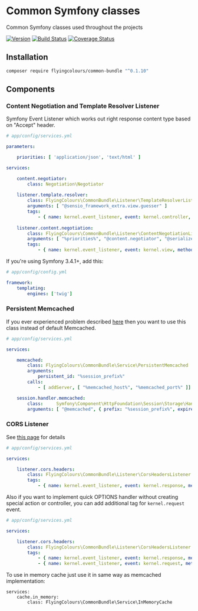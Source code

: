 # Common Symfony classes

Common Symfony classes used throughout the projects

[![Version](https://img.shields.io/packagist/v/FlyingColours/common-bundle.svg?style=flat-square)](https://packagist.org/packages/FlyingColours/common-bundle)
[![Build Status](https://travis-ci.org/FlyingColours/common-bundle.svg?branch=develop)](https://travis-ci.org/FlyingColours/common-bundle)
[![Coverage Status](https://coveralls.io/repos/github/FlyingColours/common-bundle/badge.svg?branch=develop)](https://coveralls.io/github/FlyingColours/common-bundle?branch=develop)

## Installation

```bash
composer require flyingcolours/common-bundle "^0.1.10"
```

## Components

### Content Negotiation and Template Resolver Listener

Symfony Event Listener which works out right response content type based on "Accept" header.

```yml
# app/config/services.yml

parameters:

    priorities: [ 'application/json', 'text/html' ]

services:

    content.negotiator:
        class: Negotiation\Negotiator
        
    listener.template.resolver:
        class: FlyingColours\CommonBundle\Listener\TemplateResolverListener
        arguments: [ "@sensio_framework_extra.view.guesser" ]
        tags:
            - { name: kernel.event_listener, event: kernel.controller, method: onKernelController }
    
    listener.content.negotiation:
        class: FlyingColours\CommonBundle\Listener\ContentNegotiationListener
        arguments: [ "%priorities%", "@content.negotiator", "@serializer", "@templating" ]
        tags:
            - { name: kernel.event_listener, event: kernel.view, method: onKernelView }

```

If you're using Symfony 3.4.1+, add this:

```yaml
# app/config/config.yml

framework:
    templating:
        engines: ['twig']

```

### Persistent Memcached

If you ever experienced problem described [here](https://gist.github.com/K-Phoen/4327229#gistcomment-1297369)
then you want to use this class instead of default Memcached.

```yml
# app/config/services.yml

services:

    memcached:
        class: FlyingColours\CommonBundle\Service\PersistentMemcached
        arguments:
            persistent_id: "%session_prefix%"
        calls:
            - [ addServer, [ "%memcached_host%", "%memcached_port%" ]]

    session.handler.memcached:
        class:     Symfony\Component\HttpFoundation\Session\Storage\Handler\MemcachedSessionHandler
        arguments: [ "@memcached", { prefix: "%session_prefix%", expiretime: "%session_expire%" }]
```

### CORS Listener

See [this page](https://developer.mozilla.org/en-US/docs/Web/HTTP/Access_control_CORS) for details

```yml
# app/config/services.yml

services:

    listener.cors.headers:
        class: FlyingColours\CommonBundle\Listener\CorsHeadersListener
        tags:
            - { name: kernel.event_listener, event: kernel.response, method: onKernelResponse }

```

Also if you want to implement quick OPTIONS handler without creating special action or controller,
you can add additional tag for `kernel.request` event.

```yml
# app/config/services.yml

services:

    listener.cors.headers:
        class: FlyingColours\CommonBundle\Listener\CorsHeadersListener
        tags:
            - { name: kernel.event_listener, event: kernel.response, method: onKernelResponse }
            - { name: kernel.event_listener, event: kernel.request, method: onKernelRequest, priority: 33 }

```

To use in memory cache just use it in same way as memcached implementation:
```
services:
    cache.in_memory:
        class: FlyingColours\CommonBundle\Service\InMemoryCache
```
